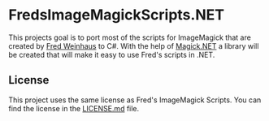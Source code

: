 # FredsImageMagickScripts.NET
This projects goal is to port most of the scripts for ImageMagick that are created by [Fred Weinhaus](http://www.fmwconcepts.com/imagemagick/) to C#. With the help of [Magick.NET](https://magick.codeplex.com) a library will be created that will make it easy to use Fred's scripts in .NET.

## License
This project uses the same license as Fred's ImageMagick Scripts. You can find the license in the [LICENSE.md](https://github.com/dlemstra/FredsImageMagickScripts.NET/blob/master/LICENSE.md) file.
